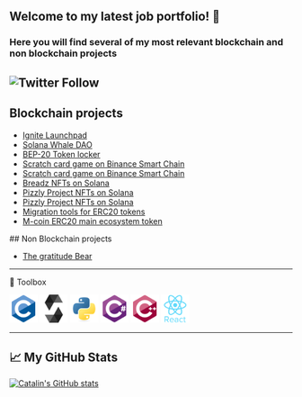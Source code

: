 ## Welcome to my latest job portfolio! 👋
### Here you will find several of my most relevant blockchain and non blockchain projects
![Twitter Follow](https://img.shields.io/twitter/follow/brandon_ponce1?style=social)
---
## Blockchain projects
<ul>
<li><a href="https://www.thegratitudebear.com/about-us">Ignite Launchpad<a/></li>
 
<li><a href="nftvoting-frontend.vercel.app">Solana Whale DAO<a/></li>
 
<li><a href="token-locker-three.vercel.app">BEP-20 Token locker<a/></li>
 
<li><a href="https://statsapp-theta.vercel.app/lucky-scratch">Scratch card game on Binance Smart Chain<a/></li>
 
<li><a href="https://statsapp-theta.vercel.app/lucky-scratch">Scratch card game on Binance Smart Chain<a/></li>
 
<li><a href="https://www.breadz.io/">Breadz NFTs on Solana<a/></li>
 
<li><a href="www.pizzlybears.io">Pizzly Project NFTs on Solana<a/></li>
 
<li><a href="www.pizzlybears.io">Pizzly Project NFTs on Solana<a/></li>
 
<li><a href="https://migration.sheebainu.io/">Migration tools for ERC20 tokens<a/></li>

<li><a href="https://m-coin.io/">M-coin ERC20 main ecosystem token<a/></li>
 
</ul>
## Non Blockchain projects
<ul>
<li>
<a href="https://www.thegratitudebear.com/about-us">The gratitude Bear<a/>
</li>
</ul>






---

🧰 Toolbox

<img src="https://github.com/devicons/devicon/blob/master/icons/c/c-original.svg" alt="C Logo" width="50" height="50"/> <img src="https://github.com/devicons/devicon/blob/master/icons/solidity/solidity-original.svg" alt="Solidity Logo" width="50" height="50"/> <img src="https://github.com/devicons/devicon/blob/master/icons/python/python-original.svg" alt="python" width="50" height="50"/> <img src="https://github.com/devicons/devicon/blob/master/icons/csharp/csharp-original.svg" alt="Solidity Logo" width="50" height="50"/> <img src="https://github.com/devicons/devicon/blob/master/icons/cplusplus/cplusplus-original.svg" alt="C Logo" width="50" height="50"/> <img src="https://github.com/devicons/devicon/blob/master/icons/react/react-original-wordmark.svg" alt="Solidity Logo" width="50" height="50"/>
 

---
## &#x1f4c8; My GitHub Stats

[![Catalin's GitHub stats](https://github-readme-stats.vercel.app/api?username=Br4ndonP0nce&theme=radical)](https://github.com/anuraghazra/github-readme-stats)

